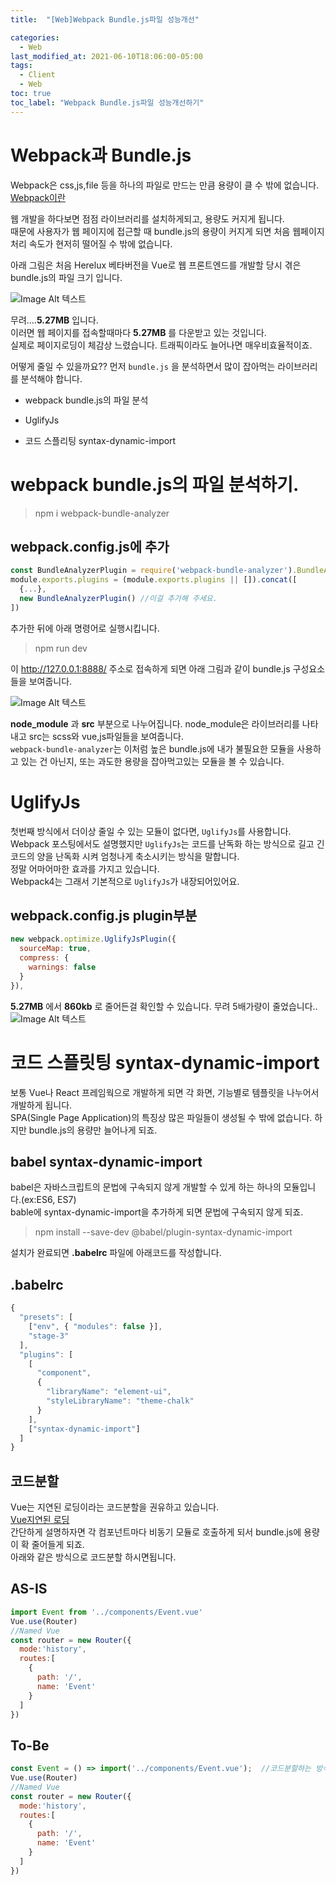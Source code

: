 ```yaml
---
title:  "[Web]Webpack Bundle.js파일 성능개선"

categories:
  - Web
last_modified_at: 2021-06-10T18:06:00-05:00
tags:
  - Client
  - Web
toc: true
toc_label: "Webpack Bundle.js파일 성능개선하기"
---
```


# Webpack과 Bundle.js
Webpack은 css,js,file 등을 하나의 파일로 만드는 만큼 용량이 클 수 밖에 없습니다.  
[Webpack이란](https://drhot552.github.io/web/Webpack%EC%9D%B4%EB%9E%80/)  

웹 개발을 하다보면 점점 라이브러리를 설치하게되고, 용량도 커지게 됩니다.<br>
때문에 사용자가 웹 페이지에 접근할 때 bundle.js의 용량이 커지게 되면 처음 웹페이지 처리 속도가 현저히 떨어질 수 밖에 없습니다.  


아래 그림은 처음 Herelux 베타버전을 Vue로 웹 프론트엔드를 개발할 당시 겪은 bundle.js의 파일 크기 입니다.  


![Image Alt 텍스트](/assets/img/web/bundle_1.png)

무려....**5.27MB** 입니다.<br>
이러면 웹 페이지를 접속할때마다 **5.27MB** 를 다운받고 있는 것입니다.<br>
실제로 페이지로딩이 체감상 느렸습니다. 트래픽이라도 늘어나면 매우비효율적이죠.

어떻게 줄일 수 있을까요?? 먼저 `bundle.js` 을 분석하면서 많이 잡아먹는 라이브러리를 분석해야 합니다.

* webpack bundle.js의 파일 분석

* UglifyJs

* 코드 스플리팅 syntax-dynamic-import

# webpack bundle.js의 파일 분석하기.
> npm i webpack-bundle-analyzer

## webpack.config.js에 추가
```js
const BundleAnalyzerPlugin = require('webpack-bundle-analyzer').BundleAnalyzerPlugin;
module.exports.plugins = (module.exports.plugins || []).concat([
  {...},
  new BundleAnalyzerPlugin() //이걸 추가해 주세요.
])
```
추가한 뒤에 아래 명령어로 실행시킵니다.  

> npm run dev

이 http://127.0.0.1:8888/ 주소로 접속하게 되면 아래 그림과 같이 bundle.js 구성요소들을 보여줍니다.

![Image Alt 텍스트](/assets/img/web/bundle_2.png)

**node_module** 과 **src** 부분으로 나누어집니다. node_module은 라이브러리를 나타내고 src는 scss와 vue,js파일들을 보여줍니다.  
`webpack-bundle-analyzer`는 이처럼 높은 bundle.js에 내가 불필요한 모듈을 사용하고 있는 건 아닌지, 또는 과도한 용량을 잡아먹고있는 모듈을 볼 수 있습니다.

# UglifyJs
첫번째 방식에서 더이상 줄일 수 있는 모듈이 없다면, `UglifyJs`를 사용합니다. <br>
Webpack 포스팅에서도 설명했지만 `UglifyJs`는 코드를 난독화 하는 방식으로 길고 긴 코드의 양을 난독화 시켜 엄청나게 축소시키는 방식을 말합니다.  
정말 어마어마한 효과를 가지고 있습니다.  
Webpack4는 그래서 기본적으로 `UglifyJs`가 내장되어있어요.  

## webpack.config.js plugin부분
```js
new webpack.optimize.UglifyJsPlugin({
  sourceMap: true,
  compress: {
    warnings: false
  }
}),
```
**5.27MB** 에서 **860kb** 로 줄어든걸 확인할 수 있습니다. 무려 5배가량이 줄었습니다..
![Image Alt 텍스트](/assets/img/web/bundle_3.png)

# 코드 스플릿팅 syntax-dynamic-import
보통 Vue나 React 프레임웍으로 개발하게 되면 각 화면, 기능별로 템플릿을 나누어서 개발하게 됩니다.<br>
SPA(Single Page Application)의 특징상 많은 파일들이 생성될 수 밖에 없습니다. 하지만 bundle.js의 용량만 늘어나게 되죠.  

## babel syntax-dynamic-import
babel은 자바스크립트의 문법에 구속되지 않게 개발할 수 있게 하는 하나의 모듈입니다.(ex:ES6, ES7)<br>
bable에 syntax-dynamic-import을 추가하게 되면 문법에 구속되지 않게 되죠.

> npm install --save-dev @babel/plugin-syntax-dynamic-import

설치가 완료되면 **.babelrc** 파일에 아래코드를 작성합니다.
## .babelrc
```js
{
  "presets": [
    ["env", { "modules": false }],
    "stage-3"
  ],
  "plugins": [
    [
      "component",
      {
        "libraryName": "element-ui",
        "styleLibraryName": "theme-chalk"
      }
    ],
    ["syntax-dynamic-import"]
  ]
}
```
## 코드분할
Vue는 지연된 로딩이라는 코드분할을 권유하고 있습니다.<br>
[Vue지연된 로딩](https://router.vuejs.org/kr/guide/advanced/lazy-loading.html)<br>
간단하게 설명하자면 각 컴포넌트마다 비동기 모듈로 호출하게 되서 bundle.js에 용량이 확 줄어들게 되죠.<br>
아래와 같은 방식으로 코드분할 하시면됩니다.

## AS-IS
```js
import Event from '../components/Event.vue'
Vue.use(Router)
//Named Vue
const router = new Router({
  mode:'history',
  routes:[
    {
      path: '/',
      name: 'Event'
    }
  ]
})
```
## To-Be
```js
const Event = () => import('../components/Event.vue');  //코드분할하는 방식의 선언입니다.
Vue.use(Router)
//Named Vue
const router = new Router({
  mode:'history',
  routes:[
    {
      path: '/',
      name: 'Event'
    }
  ]
})
```
